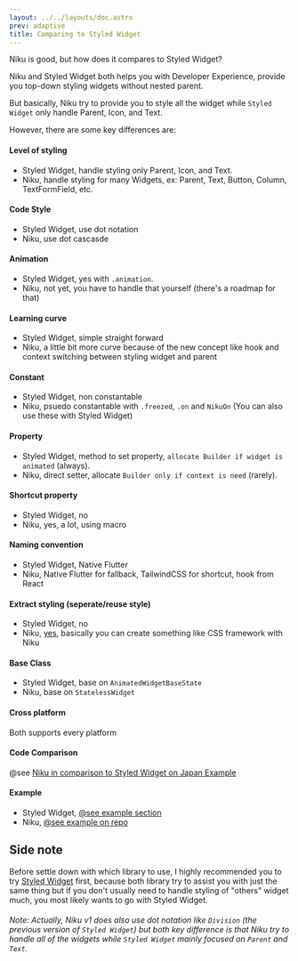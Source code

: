 ```yaml
---
layout: ../../layouts/doc.astro
prev: adaptive
title: Comparing to Styled Widget
---
```

Niku is good, but how does it compares to Styled Widget?

Niku and Styled Widget both helps you with Developer Experience, provide you top-down styling widgets without nested parent.

But basically, Niku try to provide you to style all the widget while `Styled Widget` only handle Parent, Icon, and Text.

However, there are some key differences are:
#### Level of styling
- Styled Widget, handle styling only Parent, Icon, and Text.
- Niku, handle styling for many Widgets, ex: Parent, Text, Button, Column, TextFormField, etc.

#### Code Style
- Styled Widget, use dot notation
- Niku, use dot cascasde

#### Animation
- Styled Widget, yes with `.animation`.
- Niku, not yet, you have to handle that yourself (there's a roadmap for that)

#### Learning curve
- Styled Widget, simple straight forward
- Niku, a little bit more curve because of the new concept like hook and context switching between styling widget and parent

#### Constant
- Styled Widget, non constantable
- Niku, psuedo constantable with `.freezed`, `.on` and `NikuOn` (You can also use these with Styled Widget)

#### Property
- Styled Widget, method to set property, `allocate Builder if widget is animated` (always).
- Niku, direct setter, allocate `Builder only if context is need` (rarely).

#### Shortcut property
- Styled Widget, no
- Niku, yes, a lot, using macro

#### Naming convention
- Styled Widget, Native Flutter
- Niku, Native Flutter for fallback, TailwindCSS for shortcut, hook from React

#### Extract styling (seperate/reuse style)
- Styled Widget, no
- Niku, [yes](/docs/#niku), basically you can create something like CSS framework with Niku

#### Base Class
- Styled Widget, base on `AnimatedWidgetBaseState`
- Niku, base on `StatelessWidget`

#### Cross platform
Both supports every platform

#### Code Comparison
@see [Niku in comparison to Styled Widget on Japan Example](https://twitter.com/saltyAom/status/1492867748527218691?s=20&t=uJA6e91WCuorbb8jlonvJw)

#### Example
- Styled Widget, [@see example section](https://pub.dev/packages/styled_widget)
- Niku, [@see example on repo](https://github.com/SaltyAom/niku/tree/main/example/lib)

## Side note
Before settle down with which library to use, I highly recommended you to try [Styled Widget](https://pub.dev/packages/styled_widget) first, because both library try to assist you with just the same thing but if you don't usually need to handle styling of "others" widget much, you most likely wants to go with Styled Widget.

###### Note: Actually, Niku v1 does also use dot notation like `Division` (the previous version of `Styled Widget`) but both key difference is that Niku try to handle all of the widgets while `Styled Widget` mainly focused on `Parent` and `Text`.
